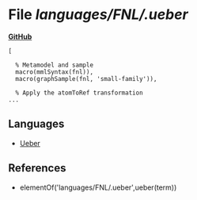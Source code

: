 # File _languages/FNL/.ueber_
**[GitHub](https://github.com/softlang/yas/blob/master/languages/FNL/.ueber)**
```
[

  % Metamodel and sample
  macro(mmlSyntax(fnl)),
  macro(graphSample(fnl, 'small-family')),

  % Apply the atomToRef transformation
...
```

## Languages
* [Ueber](../languages/Ueber.md)

## References
* elementOf('languages/FNL/.ueber',ueber(term))

